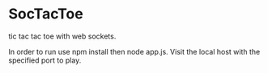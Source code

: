 SocTacToe
=========

tic tac tac toe with web sockets.

In order to run use npm install then node app.js. Visit the local host with the specified port to play.
